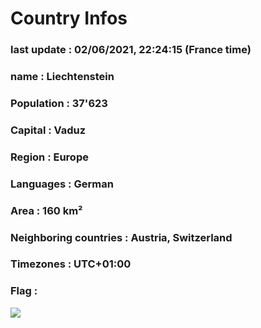 # Country  Infos
### last update : 02/06/2021, 22:24:15 (France time)

### name : Liechtenstein
### Population : 37'623
### Capital : Vaduz
### Region : Europe
### Languages : German
### Area : 160 km²
### Neighboring countries : Austria, Switzerland
### Timezones : UTC+01:00

### Flag :
![](https://restcountries.eu/data/lie.svg)